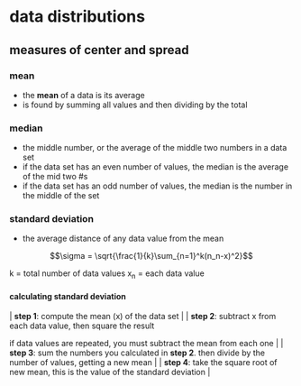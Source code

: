 # data distributions

## measures of center and spread

### mean
- the **mean** of a data is its average
- is found by summing all values and then dividing by the total

### median
- the middle number, or the average of the middle two numbers in a data set
- if the data set has an even number of values, the median is the average of the mid two #s
- if the data set has an odd number of values, the median is the number in the middle of the set

### standard deviation
- the average distance of any data value from the mean

```math
\sigma = \sqrt{\frac{1}{k}\sum_{n=1}^k(n_n-x)^2}
```

k = total number of data values
x<sub>n</sub> = each data value

#### calculating standard deviation
| **step 1**: compute the mean (x) of the data set |
| **step 2**: subtract x from each data value, then square the result

if data values are repeated, you must subtract the mean from each one |
| **step 3**: sum the numbers you calculated in **step 2**. then divide by the number of values, getting a new mean |
| **step 4**: take the square root of new mean, this is the value of the standard deviation |
